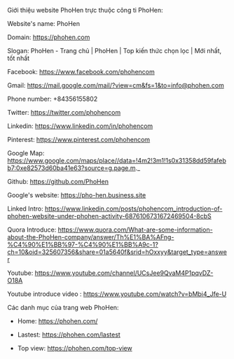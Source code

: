 

Giới thiệu website PhoHen trực thuộc công ti PhoHen:

Website's name: PhoHen

Domain: https://phohen.com

Slogan: PhoHen - Trang chủ | PhoHen | Top kiến thức chọn lọc | Mới nhất, tốt nhất

Facebook: https://www.facebook.com/phohencom

Gmail: https://mail.google.com/mail/?view=cm&fs=1&to=info@phohen.com

Phone number: +84356155802

Twitter: https://twitter.com/phohencom

Linkedin: https://www.linkedin.com/in/phohencom

Pinterest: https://www.pinterest.com/phohencom

Google Map: https://www.google.com/maps/place//data=!4m2!3m1!1s0x31358dd59fafebb7:0xe82573d60ba41e63?source=g.page.m._

Github: https://github.com/PhoHen

Google's website: https://pho-hen.business.site

Linked Intro: https://www.linkedin.com/posts/phohencom_introduction-of-phohen-website-under-phohen-activity-6876106731672469504-8cbS

Quora Introduce: https://www.quora.com/What-are-some-information-about-the-PhoHen-company/answer/Th%E1%BA%AFng-%C4%90%E1%BB%97-%C4%90%E1%BB%A9c-1?ch=10&oid=325607356&share=01a5640f&srid=hOxxyy&target_type=answer

Youtube: https://www.youtube.com/channel/UCsJee9QvaM4P1pqvDZ-O18A

Youtube introduce video : https://www.youtube.com/watch?v=bMbi4_Jfe-U

Các danh mục của trang web  PhoHen:

+ Home: https://phohen.com/

+ Lastest: https://phohen.com/lastest

+ Top view: https://phohen.com/top-view

